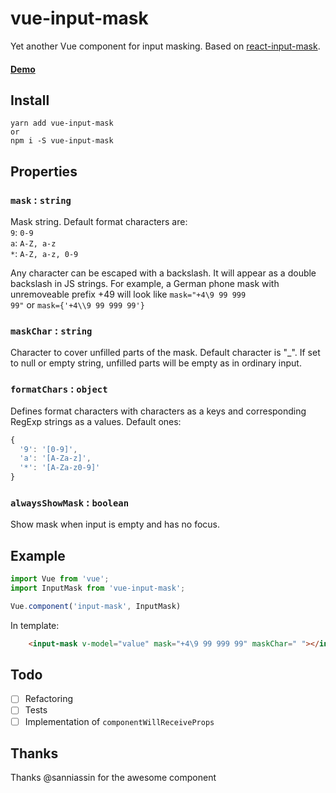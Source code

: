 # vue-input-mask

Yet another Vue component for input masking. Based on [react-input-mask](https://github.com/sanniassin/react-input-mask).

#### [Demo](http://sanniassin.github.io/react-input-mask/demo.html)

## Install
```
yarn add vue-input-mask
or
npm i -S vue-input-mask
```

## Properties
### `mask` : `string`

Mask string. Default format characters are:<br/>
`9`: `0-9`<br/>
`a`: `A-Z, a-z`<br/>
`*`: `A-Z, a-z, 0-9`

Any character can be escaped with a backslash. It will appear as a double backslash in JS strings. For example, a German phone mask with unremoveable prefix +49 will look like <code>mask="+4\\9 99 999 99"</code> or <code>mask={'+4\\\\9 99 999 99'}</code>

### `maskChar` : `string`

Character to cover unfilled parts of the mask. Default character is "\_". If set to null or empty string, unfilled parts will be empty as in ordinary input.

### `formatChars` : `object`

Defines format characters with characters as a keys and corresponding RegExp strings as a values. Default ones:
```js
{
  '9': '[0-9]',
  'a': '[A-Za-z]',
  '*': '[A-Za-z0-9]'
}
```

### `alwaysShowMask` : `boolean`

Show mask when input is empty and has no focus.

## Example
```js
import Vue from 'vue';
import InputMask from 'vue-input-mask';

Vue.component('input-mask', InputMask)
```

In template:
```html
    <input-mask v-model="value" mask="+4\9 99 999 99" maskChar=" "></input-mask>
```

## Todo
- [ ] Refactoring
- [ ] Tests
- [ ] Implementation of `componentWillReceiveProps`

## Thanks
Thanks @sanniassin for the awesome component